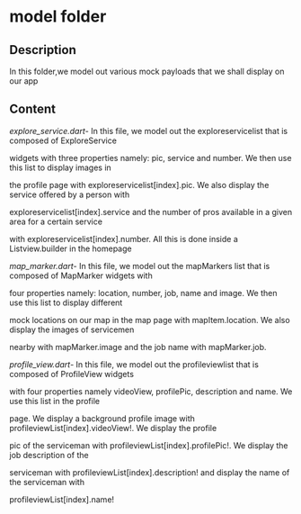 # model folder

## Description

In this folder,we model out various mock payloads that we shall display on our app

## Content

*explore_service.dart*- In this file, we model out the exploreservicelist that is composed of ExploreService

widgets with three properties namely: pic, service and number. We then use this list to display images in
 
the profile page with exploreservicelist[index].pic. We also display the service offered by a person with
  
exploreservicelist[index].service and the number of pros available in a given area for a certain service
   
with exploreservicelist[index].number. All this is done inside a Listview.builder in the homepage


*map_marker.dart*- In this file, we model out the mapMarkers list that is composed of MapMarker widgets with

four properties namely: location, number, job, name and image. We then use this list to display different 

mock locations on our map in the map page with mapItem.location. We also display the images of servicemen 

nearby with mapMarker.image and the job name with mapMarker.job.


*profile_view.dart*- In this file, we model out the profileviewlist that is composed of ProfileView widgets

with four properties namely videoView, profilePic, description and name. We use this list in the profile

page. We display a background profile image with profileviewList[index].videoView!. We display the profile

pic of the serviceman with profileviewList[index].profilePic!. We display the job description of the 

serviceman with profileviewList[index].description! and display the name of the serviceman with

profileviewList[index].name!
